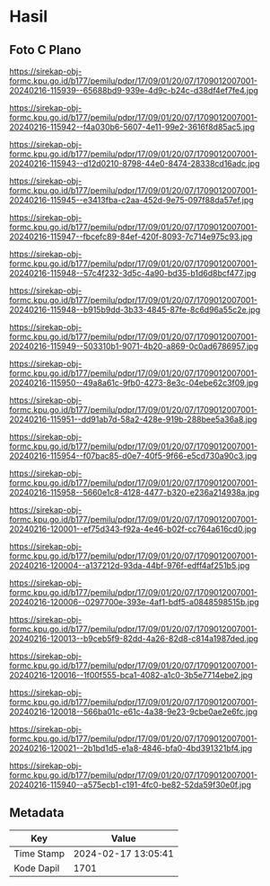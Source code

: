 # Hasil

## Foto C Plano

https://sirekap-obj-formc.kpu.go.id/b177/pemilu/pdpr/17/09/01/20/07/1709012007001-20240216-115939--65688bd9-939e-4d9c-b24c-d38df4ef7fe4.jpg

https://sirekap-obj-formc.kpu.go.id/b177/pemilu/pdpr/17/09/01/20/07/1709012007001-20240216-115942--f4a030b6-5607-4e11-99e2-3616f8d85ac5.jpg

https://sirekap-obj-formc.kpu.go.id/b177/pemilu/pdpr/17/09/01/20/07/1709012007001-20240216-115943--d12d0210-8798-44e0-8474-28338cd16adc.jpg

https://sirekap-obj-formc.kpu.go.id/b177/pemilu/pdpr/17/09/01/20/07/1709012007001-20240216-115945--e3413fba-c2aa-452d-9e75-097f88da57ef.jpg

https://sirekap-obj-formc.kpu.go.id/b177/pemilu/pdpr/17/09/01/20/07/1709012007001-20240216-115947--fbcefc89-84ef-420f-8093-7c714e975c93.jpg

https://sirekap-obj-formc.kpu.go.id/b177/pemilu/pdpr/17/09/01/20/07/1709012007001-20240216-115948--57c4f232-3d5c-4a90-bd35-b1d6d8bcf477.jpg

https://sirekap-obj-formc.kpu.go.id/b177/pemilu/pdpr/17/09/01/20/07/1709012007001-20240216-115948--b915b9dd-3b33-4845-87fe-8c6d96a55c2e.jpg

https://sirekap-obj-formc.kpu.go.id/b177/pemilu/pdpr/17/09/01/20/07/1709012007001-20240216-115949--503310b1-9071-4b20-a869-0c0ad6786957.jpg

https://sirekap-obj-formc.kpu.go.id/b177/pemilu/pdpr/17/09/01/20/07/1709012007001-20240216-115950--49a8a61c-9fb0-4273-8e3c-04ebe62c3f09.jpg

https://sirekap-obj-formc.kpu.go.id/b177/pemilu/pdpr/17/09/01/20/07/1709012007001-20240216-115951--dd91ab7d-58a2-428e-919b-288bee5a36a8.jpg

https://sirekap-obj-formc.kpu.go.id/b177/pemilu/pdpr/17/09/01/20/07/1709012007001-20240216-115954--f07bac85-d0e7-40f5-9f66-e5cd730a90c3.jpg

https://sirekap-obj-formc.kpu.go.id/b177/pemilu/pdpr/17/09/01/20/07/1709012007001-20240216-115958--5660e1c8-4128-4477-b320-e236a214938a.jpg

https://sirekap-obj-formc.kpu.go.id/b177/pemilu/pdpr/17/09/01/20/07/1709012007001-20240216-120001--ef75d343-f92a-4e46-b02f-cc764a616cd0.jpg

https://sirekap-obj-formc.kpu.go.id/b177/pemilu/pdpr/17/09/01/20/07/1709012007001-20240216-120004--a137212d-93da-44bf-976f-edff4af251b5.jpg

https://sirekap-obj-formc.kpu.go.id/b177/pemilu/pdpr/17/09/01/20/07/1709012007001-20240216-120006--0297700e-393e-4af1-bdf5-a0848598515b.jpg

https://sirekap-obj-formc.kpu.go.id/b177/pemilu/pdpr/17/09/01/20/07/1709012007001-20240216-120013--b9ceb5f9-82dd-4a26-82d8-c814a1987ded.jpg

https://sirekap-obj-formc.kpu.go.id/b177/pemilu/pdpr/17/09/01/20/07/1709012007001-20240216-120016--1f00f555-bca1-4082-a1c0-3b5e7714ebe2.jpg

https://sirekap-obj-formc.kpu.go.id/b177/pemilu/pdpr/17/09/01/20/07/1709012007001-20240216-120018--566ba01c-e61c-4a38-9e23-9cbe0ae2e6fc.jpg

https://sirekap-obj-formc.kpu.go.id/b177/pemilu/pdpr/17/09/01/20/07/1709012007001-20240216-120021--2b1bd1d5-e1a8-4846-bfa0-4bd391321bf4.jpg

https://sirekap-obj-formc.kpu.go.id/b177/pemilu/pdpr/17/09/01/20/07/1709012007001-20240216-115940--a575ecb1-c191-4fc0-be82-52da59f30e0f.jpg


## Metadata

| Key        | Value               |
| ---------- | ------------------- |
| Time Stamp | 2024-02-17 13:05:41 |
| Kode Dapil | 1701                |



